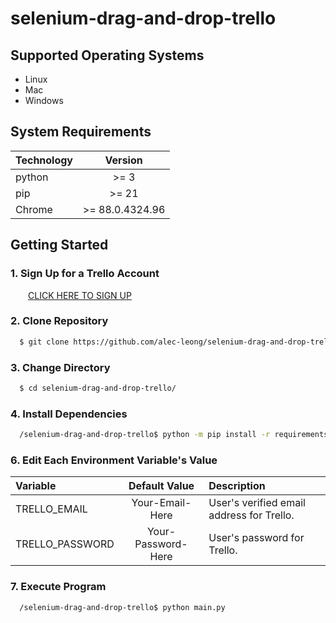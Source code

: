 # selenium-drag-and-drop-trello

## Supported Operating Systems

* Linux
* Mac
* Windows

## System Requirements

| Technology |      Version       |
| :---       |       :---:        |
| python     | >= 3               |
| pip        | >= 21              |
| Chrome     | >= 88.0.4324.96    |

## Getting Started

### 1. Sign Up for a Trello Account

&ensp;&ensp;&ensp;&ensp;[CLICK HERE TO SIGN UP](https://trello.com/signup)

### 2. Clone Repository
```sh
  $ git clone https://github.com/alec-leong/selenium-drag-and-drop-trello.git
```

### 3. Change Directory
```sh
  $ cd selenium-drag-and-drop-trello/
```

### 4. Install Dependencies
```sh
  /selenium-drag-and-drop-trello$ python -m pip install -r requirements.txt
```

### 6. Edit Each Environment Variable's Value

|    Variable     |   Default Value    |                Description                |
| :---            |       :---:        | :---                                      |
| TRELLO_EMAIL    | Your-Email-Here    | User's verified email address for Trello. |
| TRELLO_PASSWORD | Your-Password-Here | User's password for Trello.               |   

### 7. Execute Program
```sh
  /selenium-drag-and-drop-trello$ python main.py
```
